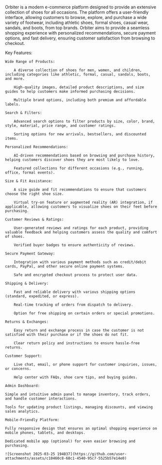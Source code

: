 Orbiter is a modern e-commerce platform designed to provide an extensive collection of shoes for all occasions. The platform offers a user-friendly interface, allowing customers to browse, explore, and purchase a wide variety of footwear, including athletic shoes, formal shoes, casual wear, sandals, and boots, from top brands. Orbiter aims to provide a seamless shopping experience with personalized recommendations, secure payment options, and fast delivery, ensuring customer satisfaction from browsing to checkout.

Key Features:

    Wide Range of Products:

        A diverse collection of shoes for men, women, and children, including categories like athletic, formal, casual, sandals, boots, and more.

        High-quality images, detailed product descriptions, and size guides to help customers make informed purchasing decisions.

        Multiple brand options, including both premium and affordable labels.

    Search & Filters:

        Advanced search options to filter products by size, color, brand, style, material, price range, and customer ratings.

        Sorting options for new arrivals, bestsellers, and discounted items.

    Personalized Recommendations:

        AI-driven recommendations based on browsing and purchase history, helping customers discover shoes they are most likely to love.

        Featured collections for different occasions (e.g., running, office, formal events).

    Size & Fit Assistance:

        A size guide and fit recommendations to ensure that customers choose the right shoe size.

        Virtual try-on feature or augmented reality (AR) integration, if applicable, allowing customers to visualize shoes on their feet before purchasing.

    Customer Reviews & Ratings:

        User-generated reviews and ratings for each product, providing valuable feedback and helping customers assess the quality and comfort of shoes.

        Verified buyer badges to ensure authenticity of reviews.

    Secure Payment Gateway:

        Integration with various payment methods such as credit/debit cards, PayPal, and other secure online payment systems.

        Safe and encrypted checkout process to protect user data.

    Shipping & Delivery:

        Fast and reliable delivery with various shipping options (standard, expedited, or express).

        Real-time tracking of orders from dispatch to delivery.

        Option for free shipping on certain orders or special promotions.

    Returns & Exchanges:

        Easy return and exchange process in case the customer is not satisfied with their purchase or if the shoes do not fit.

        Clear return policy and instructions to ensure hassle-free returns.

    Customer Support:

        Live chat, email, or phone support for customer inquiries, issues, or concerns.

        Help center with FAQs, shoe care tips, and buying guides.

    Admin Dashboard:

    Simple and intuitive admin panel to manage inventory, track orders, and handle customer interactions.

    Tools for updating product listings, managing discounts, and viewing sales analytics.

    Mobile-Friendly Platform:

    Fully responsive design that ensures an optimal shopping experience on mobile phones, tablets, and desktops.

    Dedicated mobile app (optional) for even easier browsing and purchasing.

    ![Screenshot 2025-03-25 194037](https://github.com/user-attachments/assets/c10460c8-68c1-4540-95c7-5525b57e14e0)
